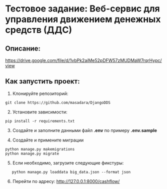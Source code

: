 # Тестовое задание: Веб-сервис для управления движением денежных средств (ДДС)

## Описание:

https://drive.google.com/file/d/1vbPk2aiMe52pDFW57zMUDMaW7rqrHypc/view

## Как запустить проект:

1. Клонируйте репозиторий:
```
git clone https://github.com/masadara/DjangoDDS
```
2. Установите зависимости:
```
pip install -r requirements.txt
```
3. Создайте и заполните данными файл <b>.env</b> по примеру <b>.env.sample</b>

4. Создайте и примените миграции

```
python manage.py makemigrations
python manage.py migrate
```

5. Если необходимо, загрузите следующие фикстуры:

```
   python manage.py loaddata big_data.json --format json
```
6. Перейти по адресу: http://127.0.0.1:8000/cashflow/

